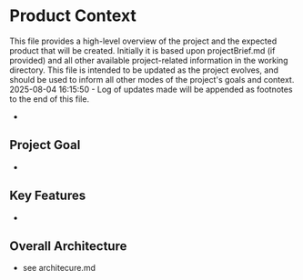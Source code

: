 # Product Context

This file provides a high-level overview of the project and the expected product that will be created. Initially it is based upon projectBrief.md (if provided) and all other available project-related information in the working directory. This file is intended to be updated as the project evolves, and should be used to inform all other modes of the project's goals and context.
2025-08-04 16:15:50 - Log of updates made will be appended as footnotes to the end of this file.

*

## Project Goal

*   

## Key Features

*   

## Overall Architecture

*  see architecure.md